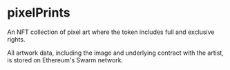 # pixelPrints

An NFT collection of pixel art where the token includes full and exclusive rights.

All artwork data, including the image and underlying contract with the artist, is stored on Ethereum's Swarm network.

